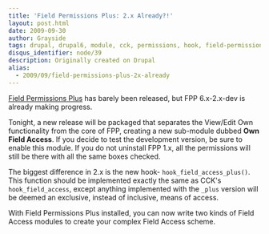 ```yaml
---
title: 'Field Permissions Plus: 2.x Already?!'
layout: post.html
date: 2009-09-30
author: Grayside
tags: drupal, drupal6, module, cck, permissions, hook, field-permissions-plus
disqus_identifier: node/39
description: Originally created on Drupal
alias:
  - 2009/09/field-permissions-plus-2x-already
---
```

<a href="http://drupal.org/project/field_permissions_plus">Field Permissions Plus</a> has barely been released, but FPP 6.x-2.x-dev is already making progress.
<!--break-->
Tonight, a new release will be packaged that separates the View/Edit Own functionality from the core of FPP, creating a new sub-module dubbed **Own Field Access**. If you decide to test the development version, be sure to enable this module. If you do not uninstall FPP 1.x, all the permissions will still be there with all the same boxes checked.

The biggest difference in 2.x is the new hook- `hook_field_access_plus()`. This function should be implemented exactly the same as CCK's `hook_field_access`, except anything implemented with the `_plus` version will be deemed an exclusive, instead of inclusive, means of access.

With Field Permissions Plus installed, you can now write two kinds of Field Access modules to create your complex Field Access scheme.
